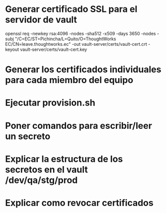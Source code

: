 # Generar certificado SSL para el servidor de vault
openssl req -newkey rsa:4096 -nodes -sha512 -x509 -days 3650 -nodes -subj "/C=EC/ST=Pichincha/L=Quito/O=ThoughtWorks EC/CN=leave.thoughtworks.ec"  -out vault-server/certs/vault-cert.crt  -keyout vault-server/certs/vault-cert.key
# Generar los certificados individuales para cada miembro del equipo
# Ejecutar provision.sh
# Poner comandos para escribir/leer un secreto
# Explicar la estructura de los secretos en el vault /dev/qa/stg/prod
# Explicar como revocar certificados
